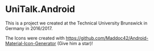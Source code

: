 # UniTalk.Android

This is a project we created at the Technical University Brunswick in Germany in 2016/2017.

The Icons were created with https://github.com/Maddoc42/Android-Material-Icon-Generator (Give him a star)!
